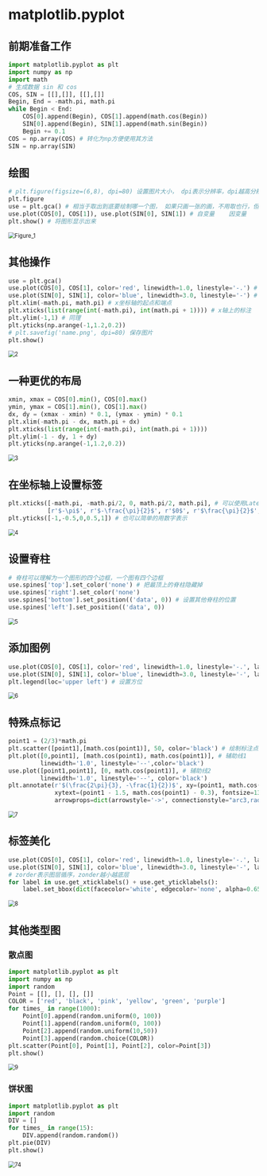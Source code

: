 # matplotlib.pyplot

## 前期准备工作

```py
import matplotlib.pyplot as plt
import numpy as np
import math
# 生成数据 sin 和 cos
COS, SIN = [[],[]], [[],[]]
Begin, End = -math.pi, math.pi
while Begin < End:
    COS[0].append(Begin), COS[1].append(math.cos(Begin))
    SIN[0].append(Begin), SIN[1].append(math.sin(Begin))
    Begin += 0.1
COS = np.array(COS) # 转化为np方便使用其方法
SIN = np.array(SIN)
```

## 绘图

```py
# plt.figure(figsize=(6,8), dpi=80) 设置图片大小， dpi表示分辨率，dpi越高分辨率越高
plt.figure
use = plt.gca() # 相当于取出到底要绘制哪一个图， 如果只画一张的画，不用取也行，但有多个子图则需取出
use.plot(COS[0], COS[1]), use.plot(SIN[0], SIN[1]) # 自变量	因变量
plt.show() # 将图形显示出来
```

<img src="https://gitee.com/qq3109778990/remem_pic/raw/master/img/Figure_1.png" alt="Figure_1" style="zoom:80%;" />

## 其他操作

```py
use = plt.gca()
use.plot(COS[0], COS[1], color='red', linewidth=1.0, linestyle='-.') # color设置颜色，linewidth设置线宽
use.plot(SIN[0], SIN[1], color='blue', linewidth=3.0, linestyle='-') # linestyle设置画线的样式
plt.xlim(-math.pi, math.pi) # x坐标轴的起点和端点
plt.xticks(list(range(int(-math.pi), int(math.pi + 1)))) # x轴上的标注
plt.ylim(-1,1) # 同理
plt.yticks(np.arange(-1,1.2,0.2))
# plt.savefig('name.png', dpi=80) 保存图片
plt.show()
```

<img src="https://gitee.com/qq3109778990/remem_pic/raw/master/img/2.png" alt="2" style="zoom: 80%;" />

## 一种更优的布局

```py
xmin, xmax = COS[0].min(), COS[0].max()
ymin, ymax = COS[1].min(), COS[1].max()
dx, dy = (xmax - xmin) * 0.1, (ymax - ymin) * 0.1
plt.xlim(-math.pi - dx, math.pi + dx)
plt.xticks(list(range(int(-math.pi), int(math.pi + 1))))
plt.ylim(-1 - dy, 1 + dy)
plt.yticks(np.arange(-1,1.2,0.2))
```

<img src="https://gitee.com/qq3109778990/remem_pic/raw/master/img/3.png" alt="3" style="zoom:80%;" />

## 在坐标轴上设置标签

```py
plt.xticks([-math.pi, -math.pi/2, 0, math.pi/2, math.pi], # 可以使用Latex公式
           [r'$-\pi$', r'$-\frac{\pi}{2}$', r'$0$', r'$\frac{\pi}{2}$', r'$\pi$'])
plt.yticks([-1,-0.5,0,0.5,1]) # 也可以简单的用数字表示
```

<img src="https://gitee.com/qq3109778990/remem_pic/raw/master/img/4.png" alt="4" style="zoom:80%;" />

## 设置脊柱

```py
# 脊柱可以理解为一个图形的四个边框，一个图有四个边框
use.spines['top'].set_color('none') # 把最顶上的脊柱隐藏掉
use.spines['right'].set_color('none')
use.spines['bottom'].set_position(('data', 0)) # 设置其他脊柱的位置
use.spines['left'].set_position(('data', 0))
```

<img src="https://gitee.com/qq3109778990/remem_pic/raw/master/img/5.png" alt="5" style="zoom:80%;" />

## 添加图例

```py
use.plot(COS[0], COS[1], color='red', linewidth=1.0, linestyle='-.', label='cos(x)') #label是要标注的信息
use.plot(SIN[0], SIN[1], color='blue', linewidth=3.0, linestyle='-', label='sin(x)')
plt.legend(loc='upper left') # 设置方位
```

<img src="https://gitee.com/qq3109778990/remem_pic/raw/master/img/6.png" alt="6" style="zoom:80%;" />

## 特殊点标记

```py
point1 = (2/3)*math.pi
plt.scatter([point1],[math.cos(point1)], 50, color='black') # 绘制标注点
plt.plot([0,point1], [math.cos(point1), math.cos(point1)], # 辅助线1
         linewidth='1.0', linestyle='--',color='black')
use.plot([point1,point1], [0, math.cos(point1)], # 辅助线2
         linewidth='1.0', linestyle='--', color='black')
plt.annotate(r'$(\frac{2\pi}{3}, -\frac{1}{2})$', xy=(point1, math.cos(point1)), # 绘制标注， xy表示指示点坐标
             xytext=(point1 - 1.5, math.cos(point1) - 0.3), fontsize=13, # xytext表示标注所在坐标
             arrowprops=dict(arrowstyle='->', connectionstyle="arc3,rad=.2")) # 指向箭头的样式
```

<img src="https://gitee.com/qq3109778990/remem_pic/raw/master/img/7.png" alt="7" style="zoom:80%;" />

## 标签美化

```py
use.plot(COS[0], COS[1], color='red', linewidth=1.0, linestyle='-.', label='cos(x)', zorder=1)
use.plot(SIN[0], SIN[1], color='blue', linewidth=3.0, linestyle='-', label='sin(x)', zorder=1)
# zorder表示图层循序，zonder越小越底层
for label in use.get_xticklabels() + use.get_yticklabels():
    label.set_bbox(dict(facecolor='white', edgecolor='none', alpha=0.65)) # 加入雾化效果
```

<img src="https://gitee.com/qq3109778990/remem_pic/raw/master/img/8.png" alt="8" style="zoom:80%;" />

## 其他类型图

### 散点图

```py
import matplotlib.pyplot as plt
import numpy as np
import random
Point = [[], [], [], []]
COLOR = ['red', 'black', 'pink', 'yellow', 'green', 'purple']
for times_ in range(1000):
    Point[0].append(random.uniform(0, 100))
    Point[1].append(random.uniform(0, 100))
    Point[2].append(random.uniform(10,50))
    Point[3].append(random.choice(COLOR))
plt.scatter(Point[0], Point[1], Point[2], color=Point[3])
plt.show()
```

<img src="https://gitee.com/qq3109778990/remem_pic/raw/master/img/9.png" alt="9" style="zoom:80%;" />

### 饼状图

```py
import matplotlib.pyplot as plt
import random
DIV = []
for times_ in range(15):
    DIV.append(random.random())
plt.pie(DIV)
plt.show()
```

<img src="https://gitee.com/qq3109778990/remem_pic/raw/master/img/74.png" alt="74" style="zoom:80%;" />